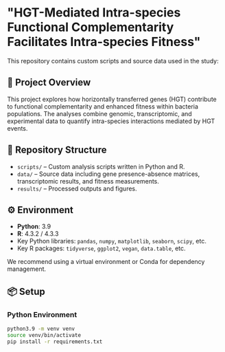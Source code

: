 # "HGT-Mediated Intra-species Functional Complementarity Facilitates Intra-species Fitness"

This repository contains custom scripts and source data used in the study:  

## 🧬 Project Overview

This project explores how horizontally transferred genes (HGT) contribute to functional complementarity and enhanced fitness within bacteria populations. The analyses combine genomic, transcriptomic, and experimental data to quantify intra-species interactions mediated by HGT events.

## 📁 Repository Structure

- `scripts/` – Custom analysis scripts written in Python and R.  
- `data/` – Source data including gene presence-absence matrices, transcriptomic results, and fitness measurements.  
- `results/` – Processed outputs and figures.  

## ⚙️ Environment

- **Python**: 3.9  
- **R**: 4.3.2 / 4.3.3  
- Key Python libraries: `pandas`, `numpy`, `matplotlib`, `seaborn`, `scipy`, etc.  
- Key R packages: `tidyverse`, `ggplot2`, `vegan`, `data.table`, etc.

We recommend using a virtual environment or Conda for dependency management.

## 📦 Setup

### Python Environment
```bash
python3.9 -m venv venv
source venv/bin/activate
pip install -r requirements.txt
